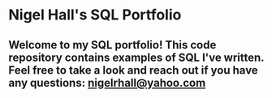 # Nigel Hall's SQL Portfolio
## Welcome to my SQL portfolio! This code repository contains examples of SQL I've written. Feel free to take a look and reach out if you have any questions: nigelrhall@yahoo.com
